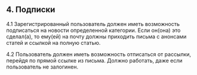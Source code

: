 ## 4. Подписки
4.1 Зарегистрированный пользователь должен иметь возможность подписаться на новости определенной категории. Если он(она) это сделал(а), то ему(ей) на почту должны приходить письма с анонсами статей и ссылкой на полную статью.

4.2 Пользователь должен иметь возможность отписаться от рассылки, перейдя по прямой ссылке из письма. Должно работать, даже если пользователь не залогинен.
